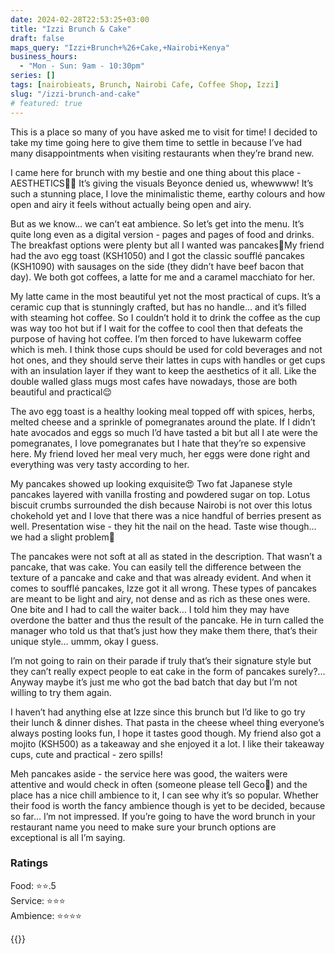 ```yaml
---
date: 2024-02-28T22:53:25+03:00
title: "Izzi Brunch & Cake"
draft: false
maps_query: "Izzi+Brunch+%26+Cake,+Nairobi+Kenya"
business_hours:
  - "Mon - Sun: 9am - 10:30pm"
series: []
tags: [nairobieats, Brunch, Nairobi Cafe, Coffee Shop, Izzi]
slug: "/izzi-brunch-and-cake"
# featured: true
---
```


This is a place so many of you have asked me to visit for time! I decided to take my time going here to give them time to settle in because I’ve had many disappointments when visiting restaurants when they’re brand new.

I came here for brunch with my bestie and one thing about this place - AESTHETICS👌🏾 It’s giving the visuals Beyonce denied us, whewwww! It’s such a stunning place, I love the minimalistic theme, earthy colours and how open and airy it feels without actually being open and airy.

But as we know… we can’t eat ambience. So let’s get into the menu. It’s quite long even as a digital version - pages and pages of food and drinks. The breakfast options were plenty but all I wanted was pancakes🙈My friend had the avo egg toast (KSH1050) and I got the classic soufflé pancakes (KSH1090) with sausages on the side (they didn’t have beef bacon that day). We both got coffees, a latte for me and a caramel macchiato for her.

My latte came in the most beautiful yet not the most practical of cups. It’s a ceramic cup that is stunningly crafted, but has no handle… and it’s filled with steaming hot coffee. So I couldn’t hold it to drink the coffee as the cup was way too hot but if I wait for the coffee to cool then that defeats the purpose of having hot coffee. I’m then forced to have lukewarm coffee which is meh. I think those cups should be used for cold beverages and not hot ones, and they should serve their lattes in cups with handles or get cups with an insulation layer if they want to keep the aesthetics of it all. Like the double walled glass mugs most cafes have nowadays, those are both beautiful and practical😌

The avo egg toast is a healthy looking meal topped off with spices, herbs, melted cheese and a sprinkle of pomegranates around the plate. If I didn’t hate avocados and eggs so much I’d have tasted a bit but all I ate were the pomegranates, I love pomegranates but I hate that they’re so expensive here. My friend loved her meal very much, her eggs were done right and everything was very tasty according to her.

My pancakes showed up looking exquisite😍 Two fat Japanese style pancakes layered with vanilla frosting and powdered sugar on top. Lotus biscuit crumbs surrounded the dish because Nairobi is not over this lotus chokehold yet and I love that there was a nice handful of berries present as well. Presentation wise - they hit the nail on the head. Taste wise though… we had a slight problem🥴

The pancakes were not soft at all as stated in the description. That wasn’t a pancake, that was cake. You can easily tell the difference between the texture of a pancake and cake and that was already evident. And when it comes to soufflé pancakes, Izze got it all wrong. These types of pancakes are meant to be light and airy, not dense and as rich as these ones were. One bite and I had to call the waiter back… I told him they may have overdone the batter and thus the result of the pancake. He in turn called the manager who told us that that’s just how they make them there, that’s their unique style… ummm, okay I guess.

I’m not going to rain on their parade if truly that’s their signature style but they can’t really expect people to eat cake in the form of pancakes surely?… Anyway maybe it’s just me who got the bad batch that day but I’m not willing to try them again.

I haven’t had anything else at Izze since this brunch but I’d like to go try their lunch & dinner dishes. That pasta in the cheese wheel thing everyone’s always posting looks fun, I hope it tastes good though. My friend also got a mojito (KSH500) as a takeaway and she enjoyed it a lot. I like their takeaway cups, cute and practical - zero spills!

Meh pancakes aside - the service here was good, the waiters were attentive and would check in often (someone please tell Geco👀) and the place has a nice chill ambience to it, I can see why it’s so popular. Whether their food is worth the fancy ambience though is yet to be decided, because so far… I’m not impressed. If you’re going to have the word brunch in your restaurant name you need to make sure your brunch options are exceptional is all I’m saying.

### Ratings

Food: ⭐️⭐️.5<br>
Service: ⭐️⭐️⭐️<br>
Ambience: ⭐️⭐️⭐️⭐️<br>

{{<remote-image-gallery key="izzi">}}

